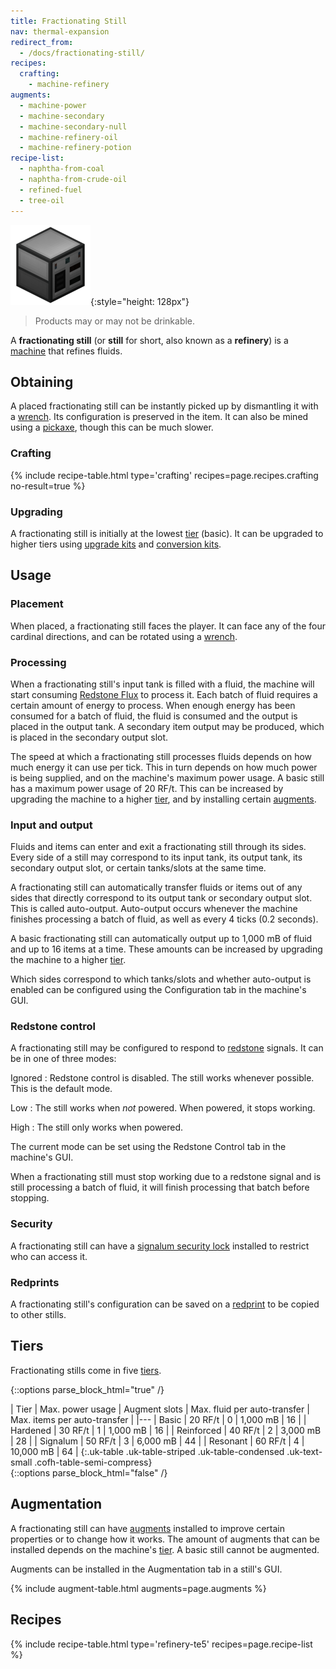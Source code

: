 ```yaml
---
title: Fractionating Still
nav: thermal-expansion
redirect_from:
  - /docs/fractionating-still/
recipes:
  crafting:
    - machine-refinery
augments:
  - machine-power
  - machine-secondary
  - machine-secondary-null
  - machine-refinery-oil
  - machine-refinery-potion
recipe-list:
  - naphtha-from-coal
  - naphtha-from-crude-oil
  - refined-fuel
  - tree-oil
---
```


![Fractionating still](/assets/images/thermal-expansion/fractionating-still.png){:style="height: 128px"}

> Products may or may not be drinkable.


A **fractionating still** (or **still** for short, also known as a **refinery**)
is a [machine](/docs/thermal-expansion/machines/) that refines fluids.


Obtaining
---------

A placed fractionating still can be instantly picked up by dismantling it with a
[wrench](/docs/wrenches/). Its configuration is preserved in the item. It can
also be mined using a [pickaxe](https://minecraft.gamepedia.com/Pickaxe), though
this can be much slower.

### Crafting
{% include recipe-table.html type='crafting' recipes=page.recipes.crafting no-result=true %}

### Upgrading
A fractionating still is initially at the lowest [tier](#tiers) (basic). It can
be upgraded to higher tiers using [upgrade kits](/docs/thermal-foundation/upgrade-kits/) and
[conversion kits](/docs/thermal-foundation/conversion-kits/).


Usage
-----

### Placement
When placed, a fractionating still faces the player. It can face any of the four
cardinal directions, and can be rotated using a [wrench](/docs/wrenches/).

### Processing
When a fractionating still's input tank is filled with a fluid, the machine will
start consuming [Redstone Flux](/docs/redstone-flux/) to process it. Each batch
of fluid requires a certain amount of energy to process. When enough energy has
been consumed for a batch of fluid, the fluid is consumed and the output is
placed in the output tank. A secondary item output may be produced, which is
placed in the secondary output slot.

The speed at which a fractionating still processes fluids depends on how much
energy it can use per tick. This in turn depends on how much power is being
supplied, and on the machine's maximum power usage. A basic still has a maximum
power usage of 20 RF/t. This can be increased by upgrading the machine to a
higher [tier](#tiers), and by installing certain [augments](#augmentation).

### Input and output
Fluids and items can enter and exit a fractionating still through its sides.
Every side of a still may correspond to its input tank, its output tank, its
secondary output slot, or certain tanks/slots at the same time.

A fractionating still can automatically transfer fluids or items out of any
sides that directly correspond to its output tank or secondary output slot. This
is called auto-output. Auto-output occurs whenever the machine finishes
processing a batch of fluid, as well as every 4 ticks (0.2 seconds).

A basic fractionating still can automatically output up to 1,000 mB of fluid and
up to 16 items at a time. These amounts can be increased by upgrading the
machine to a higher [tier](#tiers).

Which sides correspond to which tanks/slots and whether auto-output is enabled
can be configured using the Configuration tab in the machine's GUI.

### Redstone control
A fractionating still may be configured to respond to
[redstone](https://minecraft.gamepedia.com/Redstone) signals. It can be in one
of three modes:

Ignored
: Redstone control is disabled. The still works whenever possible. This is the
default mode.

Low
: The still works when *not* powered. When powered, it stops working.

High
: The still only works when powered.

The current mode can be set using the Redstone Control tab in the machine's GUI.

When a fractionating still must stop working due to a redstone signal and is
still processing a batch of fluid, it will finish processing that batch before
stopping.

### Security
A fractionating still can have a [signalum security
lock](/docs/thermal-foundation/signalum-security-lock/) installed to restrict who can access it.

### Redprints
A fractionating still's configuration can be saved on a
[redprint](/docs/thermal-foundation/redprint/) to be copied to other stills.


Tiers
-----

Fractionating stills come in five [tiers](/docs/thermal-foundation/tiers/).

{::options parse_block_html="true" /}
<div class="uk-overflow-container">
| Tier | Max. power usage | Augment slots | Max. fluid per auto-transfer | Max. items per auto-transfer |
|---
| Basic | 20 RF/t | 0 | 1,000 mB | 16 |
| Hardened | 30 RF/t | 1 | 1,000 mB | 16 |
| Reinforced | 40 RF/t | 2 | 3,000 mB | 28 |
| Signalum | 50 RF/t | 3 | 6,000 mB | 44 |
| Resonant | 60 RF/t | 4 | 10,000 mB | 64 |
{:.uk-table .uk-table-striped .uk-table-condensed .uk-text-small .cofh-table-semi-compress}
</div>
{::options parse_block_html="false" /}


Augmentation
------------

A fractionating still can have [augments](/docs/thermal-expansion/augments/) installed to improve
certain properties or to change how it works. The amount of augments that can be
installed depends on the machine's [tier](#tiers). A basic still cannot be
augmented.

Augments can be installed in the Augmentation tab in a still's GUI.

{% include augment-table.html augments=page.augments %}


Recipes
-------

{% include recipe-table.html type='refinery-te5' recipes=page.recipe-list %}
